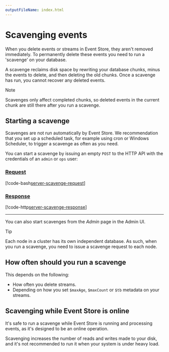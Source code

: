 ```yaml
---
outputFileName: index.html
---
```


# Scavenging events

When you delete events or streams in Event Store, they aren't removed immediately. To permanently delete these events you need to run a 'scavenge' on your database.

A scavenge reclaims disk space by rewriting your database chunks, minus the events to delete, and then deleting the old chunks. Once a scavenge has run, you cannot recover any deleted events.

> [!NOTE]
> Scavenges only affect completed chunks, so deleted events in the current chunk are still there after you run a scavenge.

## Starting a scavenge

Scavenges are not run automatically by Event Store. We recommendation that you set up a scheduled task, for example using cron or Windows Scheduler, to trigger a scavenge as often as you need.

You can start a scavenge by issuing an empty `POST` to the HTTP API with the credentials of an `admin` or `ops` user:

### [Request](#tab/tabid-8)

[!code-bash[server-scavenge-request](~/code-examples/server/scavenge.sh?start=1&end=1)]

### [Response](#tab/tabid-9)

[!code-http[server-scavenge-response](~/code-examples/server/scavenge.sh?range=3-)]

* * *

You can also start scavenges from the _Admin_ page in the Admin UI.

> [!TIP]
> Each node in a cluster has its own independent database. As such, when you run a scavenge, you need to issue a scavenge request to each node.

## How often should you run a scavenge

This depends on the following:

-   How often you delete streams.
-   Depending on how you set `$maxAge`, `$maxCount` or `$tb` metadata on your streams.

<!-- TODO: Advice here would be good -->

## Scavenging while Event Store is online

It's safe to run a scavenge while Event Store is running and processing events, as it's designed to be an online operation.

Scavenging increases the number of reads and writes made to your disk, and it's not recommended to run it when your system is under heavy load.
